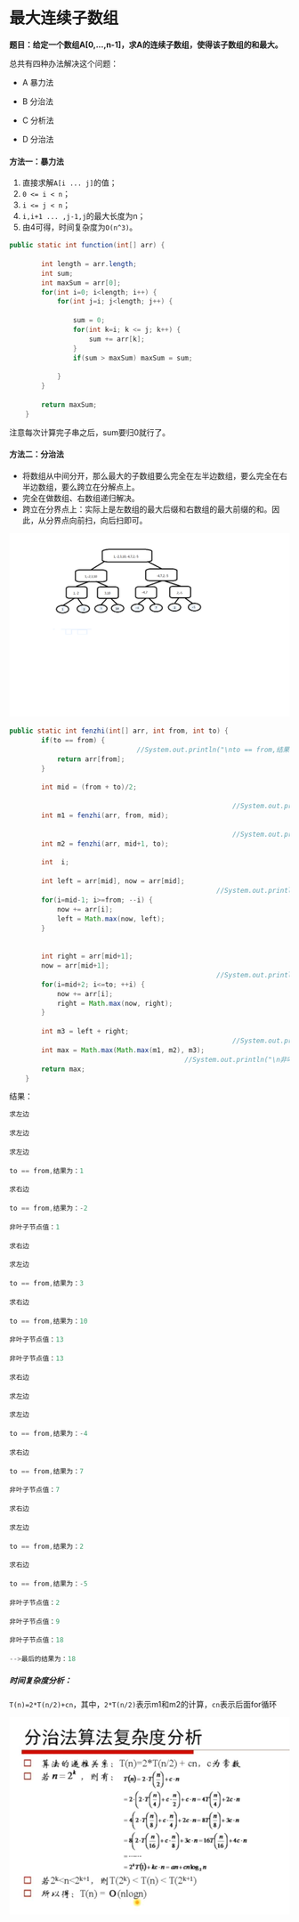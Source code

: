# 最大连续子数组

**题目：给定一个数组A[0,...,n-1]，求A的连续子数组，使得该子数组的和最大。**

总共有四种办法解决这个问题：

* A 暴力法 

 * B 分治法  
 * C 分析法
 * D 分治法



#### 方法一：暴力法

1. 直接求解`A[i ... j]`的值；
2. `0 <= i < n`；
3. `i <= j < n`；
4. `i,i+1 ... ,j-1,j`的最大长度为n；
5. 由4可得，时间复杂度为`O(n^3)`。

```java
public static int function(int[] arr) {
		
		int length = arr.length;
		int sum;
		int maxSum = arr[0];
		for(int i=0; i<length; i++) {
			for(int j=i; j<length; j++) {
				
				sum = 0;
				for(int k=i; k <= j; k++) {
					sum += arr[k];
				}
				if(sum > maxSum) maxSum = sum;
				
			}
		}
		
		return maxSum;
	}
```

注意每次计算完子串之后，sum要归0就行了。



#### 方法二：分治法

- 将数组从中间分开，那么最大的子数组要么完全在左半边数组，要么完全在右半边数组，要么跨立在分解点上。
- 完全在做数组、右数组递归解决。
- 跨立在分界点上：实际上是左数组的最大后缀和右数组的最大前缀的和。因此，从分界点向前扫，向后扫即可。

![递归树](img\1.png)

```java
public static int fenzhi(int[] arr, int from, int to) {
		if(to == from) {
								//System.out.println("\nto == from,结果为："+arr[from]);
			return arr[from];
		}
		
		int mid = (from + to)/2;
		
														//System.out.println("\n求左边");
		int m1 = fenzhi(arr, from, mid);
		
														//System.out.println("\n求右边");
		int m2 = fenzhi(arr, mid+1, to);
		
		int  i;
		
		int left = arr[mid], now = arr[mid];
													//System.out.println("\n求中左边");
		for(i=mid-1; i>=from; --i) {
			now += arr[i];
			left = Math.max(now, left);
		}
		
		
		int right = arr[mid+1]; 
		now = arr[mid+1];
													//System.out.println("\n求中右边");
		for(i=mid+2; i<=to; ++i) {
			now += arr[i];
			right = Math.max(now, right);
		}
		
		int m3 = left + right;
														//System.out.println("\n中间");
		int max = Math.max(Math.max(m1, m2), m3);
											//System.out.println("\n非叶子节点值："+max);
		return max;
	}
```

结果：

```java
求左边

求左边

求左边

to == from,结果为：1

求右边

to == from,结果为：-2

非叶子节点值：1

求右边

求左边

to == from,结果为：3

求右边

to == from,结果为：10

非叶子节点值：13

非叶子节点值：13

求右边

求左边

求左边

to == from,结果为：-4

求右边

to == from,结果为：7

非叶子节点值：7

求右边

求左边

to == from,结果为：2

求右边

to == from,结果为：-5

非叶子节点值：2

非叶子节点值：9

非叶子节点值：18

-->最后的结果为：18
```

##### 时间复杂度分析：

`T(n)=2*T(n/2)+cn`，其中，`2*T(n/2)`表示m1和m2的计算，`cn`表示后面for循环

![](img\2.jpg)





